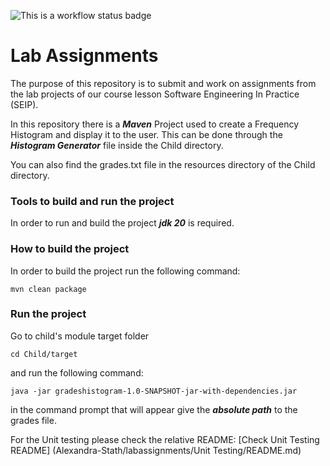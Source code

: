 ![This is a workflow status badge](https://github.com/Alexandra-Stath/labassignments/actions/workflows/maven.yml/badge.svg)

# Lab Assignments

The purpose of this repository is to submit and work on assignments from the lab projects of our 
course lesson Software Engineering In Practice (SEIP).

In this repository there is a ***Maven*** Project used to create a Frequency Histogram and display 
it to the user. This can be done through the ***Histogram Generator*** file inside the Child 
directory.

You can also find the grades.txt file in the resources directory of the Child directory.

### Tools to build and run the project
In order to run and build the project ***jdk 20*** is required.

### How to build the project 
In order to build the project run the following command:

``` 
mvn clean package
```

### Run the project 
Go to child's module target folder 

```
cd Child/target
```

and run the following command:

```
java -jar gradeshistogram-1.0-SNAPSHOT-jar-with-dependencies.jar
```

in the command prompt that will appear give the ***absolute path*** to the grades file.

For the Unit testing please check the relative README:
[Check Unit Testing README] (Alexandra-Stath/labassignments/Unit Testing/README.md)